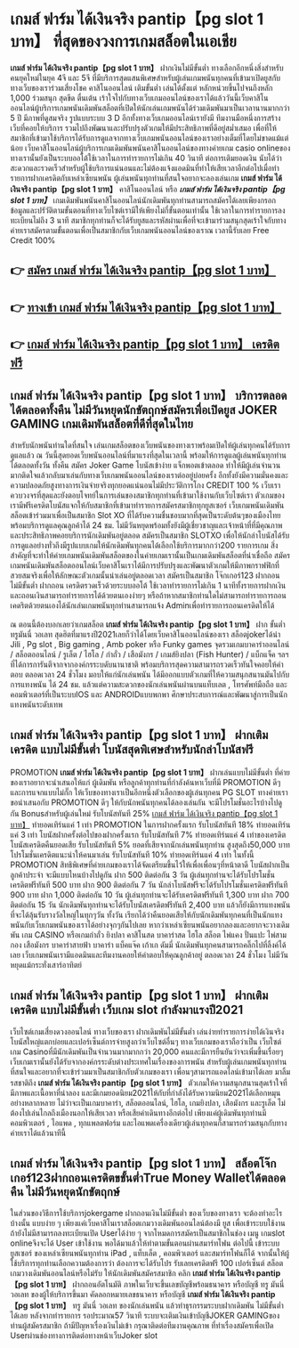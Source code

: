 # เกมส์ ฟาร์ม ได้เงินจริง pantip【pg slot 1 บาท】  ที่สุดของวงการเกมสล็อตในเอเชีย

**เกมส์ ฟาร์ม ได้เงินจริง pantip【pg slot 1 บาท】** ฝากเงินไม่มีขั้นต่ำ  ทางเลือกอีกหนึ่งสิ่งสำหรับคนยุคใหม่ในยุค 4จี และ 5จี ที่มีบริการสุดแสนพิเศษสำหรับผู้เล่นเกมพนันทุกคนที่เข้ามาเปิดยูสกับทางเว็บของเราร่วมเสี่ยงโชค คาสิโนออนไลน์ เติมขั้นต่ำ เล่นได้ตั้งแต่ หลักหน่วยขึ้นไปจนถึงหลัก 1,000 ร่วมสนุก สุดขีด ตื่นเต้น เร้าใจไปกับทางเว็บเกมออนไลน์ของเราได้แล้ววันนี้เว็บคาสิโนออนไลน์ผู้บริการเกมพนันเดิมพันสล็อตที่เปิดให้นักเล่นเกมพนันได้ร่วมเดิมพันมาเป็นเวลานานมากกว่า 5 ปี มีภาพที่ดูสมจริง รูปแบบระบบ 3 D
อีกทั้งทางเว็บเกมออนไลน์เรายังมี ทีมงานมือหนึ่งการสร้างเว็บที่คอยให้บริการ  รวมไปถึงพัฒนาและปรับปรุงตัวเกมให้มีประสิทธิภาพที่ดีอยู่สม่ำเสมอ เพื่อที่ให้สมาชิกที่เข้ามาใช้บริการได้รับการดูแลจากทางเว็บเกมพนันออนไลน์ของเราอย่างเต็มที่โดยไม่ขาดแม้แต่น้อย เว็บคาสิโนออนไลน์ผู้บริการเกมเดิมพันพนันคาสิโนออนไลน์ของทางค่ายเกม casio onlineของทางเรานั้นยังเป็นระบบออโต้ใช้เวลาในการทำรายการไม่เกิน 40 วินาที ต่อการเติมยอดเงิน นับได้ว่าสะดวกและรวดเร็วสำหรับผู้ใช้บริการแน่นอนและไม่ต้องแจ้งแอดมินที่ทำให้เสียเวลาอีกต่อไปเมื่อทำรายการฝากเครดิตกับเหล่าเซียนพนัน
ผู้เล่นพนันทุกท่านที่สนใจอยากจะลองเล่นเกม **เกมส์ ฟาร์ม ได้เงินจริง pantip【pg slot 1 บาท】** คาสิโนออนไลน์ หรือ ***เกมส์ ฟาร์ม ได้เงินจริง pantip【pg slot 1 บาท】*** เกมเดิมพันพนันคาสิโนออนไลน์นักเดิมพันทุกท่านสามารถสมัครได้เลยเพียงกรอกข้อมูลและปรัวัติตามขั้นตอนที่ทางเว็บไซต์เรามีให้เพียงไม่กี่ขั้นตอนเท่านั้น ใช้เวลาในการทำรายการลงทะเบียนไม่ถึง 3 นาที สมาชิกทุกท่านก็จะได้รับยูสและรหัสผ่านเพื่อที่จะเข้ามาร่วมสนุกสุดเร้าใจกับทางค่ายเราสมัครตามขั้นตอนเพื่อเป็นสมาชิกกับเว็บเกมพนันออนไลน์ของเราณ เวลานี้รับเลย Free Credit 100%

## 👉 [สมัคร เกมส์ ฟาร์ม ได้เงินจริง pantip【pg slot 1 บาท】](https://archa888.com/)
## 👉 [ทางเข้า เกมส์ ฟาร์ม ได้เงินจริง pantip【pg slot 1 บาท】](https://archa888.com/)
## 👉 [เกมส์ ฟาร์ม ได้เงินจริง pantip【pg slot 1 บาท】 เครดิตฟรี](https://archa888.com/)

## เกมส์ ฟาร์ม ได้เงินจริง pantip【pg slot 1 บาท】 บริการตลอด ได้ตลอดทั้งคืน ไม่มีวันหยุดนักขัตฤกษ์สมัครเพื่อเปิดยูส JOKER GAMING เกมเดิมพันสล็อตที่ดีที่สุดในไทย

สำหรับนักพนันท่านใดที่สนใจ เล่นเกมสล็อตของเว็บพนันของทางเราพร้อมเปิดให้ผู้เล่นทุกคนได้รับการดูแลแล้ว ณ วันนี้สุดยอดเว็บพนันออนไลน์ที่มาแรงที่สุดในเวลานี้ พร้อมให้การดูแลผู้เล่นพนันทุกท่านได้ตลอดทั้งวัน ทั้งคืน สมัคร Joker Game โบนัสเข้าง่าย แจ็กพอตเข้าตลอด ทำให้มีผู้เล่นจำนวนมากติดใจแล้วกลับมาเล่นกับทางเว็บเกมพนันออนไลน์ของเราต่ออยู่บ่อยครั้ง อีกทั้งยังมีความมั่นคงและความปลอดภัยสูงทางการเงินจ่ายจริงทุกยอดแน่นอนไม่มีประวัติการโกง CREDIT 100 % เว็บเราควบวงจรที่สุดและยังตอบโจทย์ในการเล่นของสมาชิกทุกท่านที่เข้ามาใช้งานกับเว็บไซต์เรา
ตัวเกมของเรามีฟรีเครดิตโบนัสแจกให้กับสมาชิกที่เข้ามาทำรายการสมัครสมาชิกทุกยูสเซอร์ เว็บเกมพนันเดิมพันสล็อตเข้าร่วมมาเพื่อเป็นสมาชิก Slot XO ที่ได้รับความชื่นชอบมากที่สุดเป็นระดับต้นๆของเมืองไทย พร้อมบริการดูแลคุณลูกค้าได้ 24 ชม. ไม่มีวันหยุดพร้อมทั้งยังมีผู้เชี่ยวชาญและเจ้าหน้าที่ที่มีคุณภาพและประสิทธิภาพคอยบริการนักเดิมพันอยู่ตลอด สมัครเป็นสมาชิก SLOTXO เพื่อให้นักล่าโบนัสได้รับการดูแลอย่างทั่วถึงมีรูปแบบเกมให้นักเดิมพันทุกคนได้เลือกใช้บริการมากกว่า200 รายการเกม
สิ่งสำคัญที่จะทำให้ค่ายเกมพนันเดิมพันสล็อตของในค่ายเกมเรานั้นเป็นเกมเดิมพันสล็อตที่น่าเชื่อถือ สมัคร  เกมพนันเดิมพันสล็อตออนไลน์เว็บคาสิโนเราได้มีการปรับปรุงและพัฒนาตัวเกมให้มีภาพกราฟฟิกที่สวยสมจริงเพื่อให้ลักษณะตัวเกมนั้นน่าเล่นอยู่ตลอดเวลา สมัครเป็นสมาชิก โจ๊กเกอร์123 ฝากถอนไม่มีขั้นต่ำ ฝากถอน เครดิตรวดเร็วด้วยระบบออโต้ ใช้เวลาทำรายการไม่เกิน 1 นาทีทั้งรายการฝากเงินและถอนเงินสามารถทำรายการได้ด้วยตนเองง่ายๆ หรือถ้าหากสมาชิกท่านใดไม่สามารถทำรายการถอนเคดริตด้วยตนเองได้นักเล่นเกมพนันทุกท่านสามารถแจ้ง Adminเพื่อทำรายการถอนเครดิตให้ได้

ณ ตอนนี้ต้องบอกเลยว่าเกมสล็อต **เกมส์ ฟาร์ม ได้เงินจริง pantip【pg slot 1 บาท】** ฝาก ขั้นต่ำทรูมันนี่ วอเลท สุดฮิตที่มาแรงปี2021เลยก็ว่าได้โดยเว็บคาสิโนออนไลน์ของเรา สล็อตjokerได้นำ  Jili , Pg slot , Big gaming , Amb poker หรือ Funky games จุดรวมเกมบาคาร่าออนไลน์ / สล็อตออนไลน์ / รูเล็ต / ไฮโล / กำถั่ว / เสือมังกร / เกมส์ยิงปลา (Fish Hunter) / แบ็กแจ็ค ฯลฯ ที่ได้การการันตีจากจากองค์กรระบดับนานาชาติ พร้อมบริการสุดความสามารถรวดเร็วทันใจคอยให้คำตอบ ตลอดเวลา 24 ชั่วโมง มอบให้แก่นักเล่นพนัน ได้มีออกแบบตัวเกมที่ให้ความสนุกสนานมันไปกับการแทงพนัน ได้ 24 ชม. แล้วแต่ความสะดวกของนักเล่นพนันผ่านบนแท็บเลต , โทรศัพท์มือถือ และคอมพิวเตอร์ที่เป็นระบบIOS และ ANDROIDแบบพกพา ศึกษาประสบการณ์และพัฒนาสู่การเป็นนักแทงพนันระดับเทพ

## เกมส์ ฟาร์ม ได้เงินจริง pantip【pg slot 1 บาท】 ฝากเติมเครดิต แบบไม่มีขั้นต่ำ โบนัสสุดพิเศษสำหรับนักล่าโบนัสฟรี

 PROMOTION  **เกมส์ ฟาร์ม ได้เงินจริง pantip【pg slot 1 บาท】** ฝากเล่นแบบไม่มีขั้นต่ำ ที่ค่ายของเราอยากจะนำเสนอให้แก่  ผู้เดิมพัน หรือลูกค้าทุกท่านที่กำลังค้นหาเว็บที่มี  PROMOTION ดีๆ และการแจกแบบไม่กั๊ก ให้เว็บของทางเราเป็นอีกหนึ่งตัวเลือกของผู้เล่นทุกคน  PG SLOT ทางค่ายเรา ขอนำเสนอกับ PROMOTION ดีๆ ให้กับนักพนันทุกคนได้ลองเล่นกัน จะมีโปรโมชั่นอะไรบ้างไปดูกัน
Bonusสำหรับผู้เล่นใหม่ รับโบนัสทันที 25% [เกมส์ ฟาร์ม ได้เงินจริง pantip【pg slot 1 บาท】](https://archa888.com/) ทำยอดเทิร์นแค่ 1 เท่า
 PROMOTION ในการฝากครั้งแรก รับโบนัสทันที 18% ทำยอดเทิร์นแค่ 3 เท่า
โบนัสฝากครั้งต่อไปของฝากครั้งแรก รับโบนัสทันที 7% ทำยอดเทิร์นแค่ 4 เท่าของเครดิต
โบนัสเครดิตคืนยอดเสีย รับโบนัสทันที 5% ยอดที่เสียจากนักเล่นพนันทุกท่าน สูงสุดถึง50,000 บาท
โปรโมชั่นเครดิตแนะนำให้คนมาเล่น รับโบนัสทันที 10% ทำยอดเทิร์นแค่ 4 เท่า
ในทั้งนี้ PROMOTION สิทธิพิเศษที่ค่ายเกมของเราได้จัดเตรียมขึ้นไว้ให้เพื่อเพื่อนๆที่หน้าตาดี โบนัสฝากเป็นลูกค้าประจำ จะมีแบบไหนบ้างไปดูกัน
ฝาก 500 ติดต่อกัน 3 วัน ผู้เล่นทุกท่านจะได้รับโปรโมชั่นเครดิตฟรีทันที 500 บาท
ฝาก 900 ติดต่อกัน 7 วัน นักล่าโบนัสฟรีจะได้รับโปรโมชั่นเครดิตฟรีทันที 900 บาท
ฝาก 1,000 ติดต่อกัน 10 วัน ผู้เล่นทุกท่านจะได้รับเครดิตฟรีทันที 1,300 บาท
ฝาก 700 ติดต่อกัน 15 วัน นักเดิมพันทุกท่านจะได้รับโบนัสเครดิตฟรีทันที 2,400 บาท
แล้วก็ยังมีการแทงพนันที่จะได้ลุ้นรับรางวัลใหญ่ในทุกๆวัน ทั้งวัน เรียกได้ว่าคืนยอดเสียให้กับนักเดิมพันทุกคนที่เป็นนักแทงพนันกับเว็บเกมพนันของเราได้อย่างจุกๆกันไปเลย หากว่าเหล่าเซียนพนันอยากลองและอยากจะวางเดิมพัน เกม CASINO หรือเกมกำถั่ว  ยิงปลา คาสิโนสด บาคาร่าสด ไฮโล สล็อต ไพ่แคง ปั่นแปะ ไพ่สามกอง เสือมังกร บาคาร่าสายฟ้า บาคาร่า แบ็คแจ๊ค เก้าเก ดัมมี่ นักเดิมพันทุกคนสามารถคลิ๊กไปที่ลิ้งค์ได้เลย เว็บเกมพนันเรามีแอดมินและทีมงานคอยให้คำตอบให้คุณลูกค้าอยู่ ตลอดเวลา 24 ชั่วโมง ไม่มีวันหยุดแม้กระทั่งเสาร์อาทิตย์

## เกมส์ ฟาร์ม ได้เงินจริง pantip【pg slot 1 บาท】 ฝากเติมเครดิต แบบไม่มีขั้นต่ำ  เว็บเกม slot กำลังมาแรงปี2021

เว็บไซต์เกมเสี่ยงดวงออนไลน์ ทางเว็บของเรา ฝากเดิมพันไม่มีขั้นต่ำ เล่นง่ายทำรายการง่ายได้เงินจริง โบนัสใหญ่แตกบ่อยและเปอร์เซ็นต์การจ่ายสูงกว่าเว็บไซต์อื่นๆ ทางเว็บเกมของเราถือว่าเป็น เว็บไซต์เกม Casinoที่มีนักเดิมพันเป็นจำนวนมากมากกว่า 20,000 คนและมีการยืนยันว่าจะเพิ่มขึ้นเรื่อยๆ เว็บเกมเรานั้นยังได้รับจากองค์กรระดับต่างประเทศในเรื่องของการพนัน สำหรับผู้เล่นเกมพนันทุกท่านที่สนใจและอยากที่จะเข้าร่วมมาเป็นสมาชิกกับตัวเกมของเรา เพื่อนๆสามารถแอดไลน์เข้ามาได้เลย
	มาลิ้มรสชาติถึง **เกมส์ ฟาร์ม ได้เงินจริง pantip【pg slot 1 บาท】** ตัวเกมให้ความสนุกสนานสุดเร้าใจที่มีภาพและเนื้อหาที่น่าลอง และมีเกมยอดนิยม2021ให้กับที่กำลังได้รับความนิยม2021ได้เลือกหมุนอย่างหลากหลาย  ไม่ว่าจะเป็นเกมบาคาร่า, สล็อตออนไลน์, ไฮโล, เกมยิงปลา, เสือมังกร และรูเล็ต ไม่ต้องไปเล่นไกลถึงเมืองนอกให้เสียเวลา หรือเสียค่าเดินทางอีกต่อไป เพียงแค่ผู้เดิมพันทุกท่านมีคอมพิวเตอร์ , ไอแพด , ทุกแพลตฟอร์ม และไอแพดเครื่องเดียวผู้เล่นทุกคนก็สามารถร่วมสนุกกับทางค่ายเราได้แล้วนาทีนี้

## เกมส์ ฟาร์ม ได้เงินจริง pantip【pg slot 1 บาท】 สล็อตโจ๊กเกอร์123ฝากถอนเครดิตขขั้นต่ำTrue Money Walletได้ตลอดคืน ไม่มีวันหยุดนักขัตฤกษ์

ในส่วนของวิธีการใช้บริการjokergame ฝากถอนเงินไม่มีขั้นต่ำ ของเว็บของทางเรา จะต้องทำอะไรบ้างนั้น แบบง่าย ๆ เพียงแค่เว็บคาสิโนเราสล็อตเกมวางเดิมพันออนไลน์ต้องมี ยูส เพื่อเข้าระบบใช้งาน ถ้ายังไม่มีสามารถลงทะเบียนเปิด Userได้ง่าย ๆ จากโหมดการสมัครเป็นสมาชิกในช่อง เมนู เกมslot onlineจึงจะได้ User เข้าใช้งาน พอได้มาแล้วให้ทำตามขั้นตอนผ่านสมาร์ทโฟน ต่อไปนี้
เข้าระบบ ยูสเซอร์  ของเหล่าเซียนพนันทุกท่าน iPad , แท็บเล็ต , คอมพิวเตอร์ และสมาร์ทโฟนก็ได้
จากนั้นให้ผู้ใช้บริการทุกท่านเลือกความต้องการว่า ต้องการจะได้รับโปร รับเลยเครดิตฟรี 100 เปอร์เซ็นต์ สล็อตเกมวางเดิมพันออนไลน์หรือไม่รับ
ให้นักเดิมพันสมัครสมาชิก คลิก **เกมส์ ฟาร์ม ได้เงินจริง pantip【pg slot 1 บาท】** ฝากถอนอัตโนมัติ ภาพในเว็บจะขึ้นเลขบัญชีพร้อมธนาคาร หรือบัญชี ทรู มันนี่วอเลท ของผู้ให้บริการขึ้นมา
คัดลอกหมายเลขธนาคาร หรือบัญชี **เกมส์ ฟาร์ม ได้เงินจริง pantip【pg slot 1 บาท】** ทรู มันนี่ วอเลท ของนักเล่นพนัน แล้วทำธุรกรรมระบบฝากเดิมพัน ไม่มีขั้นต่ำได้เลย
หลังจากทำรายการ รอประมาณ57 วินาที ระบบจะเติมเงินเข้าบัญชีJOKER GAMINGของท่านผู้สมัครสมาชิก
ถ้ามีปัญหาเรื่องเงินไม่เข้า กรุณาติดต่อทีมงานคุณภาพ ที่ทำเรื่องสมัครเพื่อเปิด Userผ่านช่องทางการติดต่อทางหน้าเว็บJoker slot


